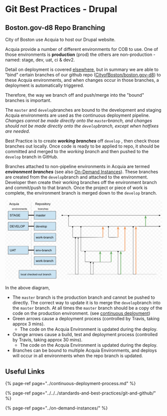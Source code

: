 # Git Best Practices - Drupal

## Boston.gov-d8 Repo Branching

City of Boston use Acquia to host our Drupal website.

Acquia provide a number of different environments for COB to use. One of those environments is **production** \(prod\) the others are non-production - named: stage, dev, uat, ci & dev2.

Detail on deployment is covered [elsewhere](../continuous-deployment-process.md), but in summary we are able to "bind" certain branches of our github repo \([CityofBoston/boston.gov-d8](https://github.com/CityOfBoston/boston.gov-d8)\) to these Acquia environments, and when changes occur in those branches, a deployment is automatically triggered.

Therefore, the way we branch off and push/merge into the "bound" branches is important.

The `master` and `develop`branches are bound to the development and staging Acquia environments are used as the continuous deployment pipeline. _Changes cannot be made directly onto the `master`branch, and changes should not be made directly onto the `develop`branch, except when hotfixes are needed_.

Best Practice is to create _**working branches**_ off `develop` , then check those branches out locally. Once code is ready to be applied to repo, it should be committed and merged to the _working branch_ and then pushed to the `develop` branch in GitHub.

Branches attached to non-pipeline environments in Acquia are termed _**environment branches**_  \(see also [On-Demand Instances](../on-demand-instances/)\). These branches are created from the `develop`branch and attached to the environment. Developer then create their working branches off the environment branch and commit/push to that branch.  Once the project or piece of work is complete, the environment branch is merged down to the `develop` branch.

![Example Git Branch Usage](../../../.gitbook/assets/image%20%2827%29.png)

In the above diagram, 

* The `master` branch is the production branch and cannot be pushed to directly. The correct way to update it is to merge the `develop`branch into the `master` branch.  At all times the `master` branch should be a copy of the code on the production environment. \(see [continuous deployment](../continuous-deployment-process.md#deploy-to-staging-includes-automated-testing)\)
* Green arrows cause a deployment process \(controlled by Travis, taking approx 3 mins\).  
  * The code on the Acquia Environment is updated during the deploy.
* Orange arrows cause a build, test and deployment  process \(controlled by Travis, taking approx 30 mins\). 
  * The code on the Acquia Environment is updated during the deploy.
* Branches can be bound to multiple Acquia Environments, and deploys will occur in all environments when the repo branch is updated.

## Useful Links

{% page-ref page="../continuous-deployment-process.md" %}

{% page-ref page="../../../standards-and-best-practices/git-and-github/" %}

{% page-ref page="../on-demand-instances/" %}



